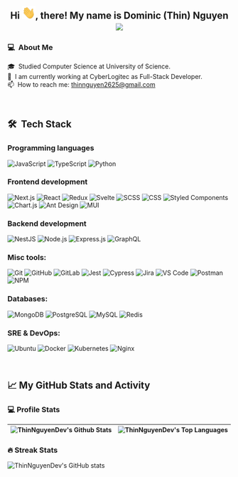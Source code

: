 <div align="center">
  <h2> 
    Hi <img src="https://raw.githubusercontent.com/ABSphreak/ABSphreak/master/gifs/Hi.gif" width="30px">, there! My name is Dominic (Thin) Nguyen <img src="https://github.com/TheDudeThatCode/TheDudeThatCode/blob/master/Assets/Developer.gif" width="30px">
  </h2>
</div>

### 💻 &nbsp;About Me
🎓 &nbsp;Studied Computer Science at University of Science.  
🔭 &nbsp;I am currently working at CyberLogitec as Full-Stack Developer.  
📫 &nbsp;How to reach me: thinnguyen2625@gmail.com  
<!--🤟 &nbsp;My personal website: [thinnguyen.dev](https://thinnguyen.netlify.app/) -->

&emsp;
## 🛠 &nbsp;Tech Stack
### Programming languages
![JavaScript](https://img.shields.io/badge/-JavaScript-000?&logo=JavaScript)
![TypeScript](https://img.shields.io/badge/-TypeScript-000?&logo=TypeScript&logoColor=007ACC)
![Python](https://img.shields.io/badge/-Python-000?&logo=Python)

### Frontend development
![Next.js](https://img.shields.io/badge/-Next.js-000?&logo=Next.js)
![React](https://img.shields.io/badge/-React-000?&logo=React)
![Redux](https://img.shields.io/badge/-Redux-000?&logo=Redux)
![Svelte](https://img.shields.io/badge/-Svelte-000?&logo=Svelte)
![SCSS](https://img.shields.io/badge/-SCSS-000?&logo=Sass)
![CSS](https://img.shields.io/badge/-CSS-000?&logo=CSS3)
![Styled Components](https://img.shields.io/badge/-Styled%20Components-000?&logo=styled-components)
![Chart.js](https://img.shields.io/badge/-Chart.js-000?&logo=Chart.js)
![Ant Design](https://img.shields.io/badge/-Ant%20Design-000?&logo=Ant-Design)
![MUI](https://img.shields.io/badge/-Material--UI-000?&logo=Material-UI)

### Backend development
![NestJS](https://img.shields.io/badge/-Nestjs-000)
![Node.js](https://img.shields.io/badge/-Node.js-000?&logo=node.js)
![Express.js](https://img.shields.io/badge/-Express.js-000)
![GraphQL](https://img.shields.io/badge/-GraphQL-000?&logo=GraphQL)

### Misc tools:
![Git](https://img.shields.io/badge/-Git-000?&logo=Git)
![GitHub](https://img.shields.io/badge/-GitHub-000?&logo=GitHub)
![GitLab](https://img.shields.io/badge/-GitLab-000?&logo=GitLab)
![Jest](https://img.shields.io/badge/-Jest-000?&logo=Jest)
![Cypress](https://img.shields.io/badge/-Cypress-000?&logo=Cypress)
![Jira](https://img.shields.io/badge/-Jira-000?&logo=Jira)
![VS Code](https://img.shields.io/badge/-VS%20Code-000?&logo=Visual-Studio-Code)
![Postman](https://img.shields.io/badge/-Postman-000?&logo=Postman)
![NPM](https://img.shields.io/badge/-NPM-000?&logo=NPM)

### Databases:
![MongoDB](https://img.shields.io/badge/-MongoDB-000?&logo=MongoDB)
![PostgreSQL](https://img.shields.io/badge/-PostgreSQL-000?&logo=PostgreSQL)
![MySQL](https://img.shields.io/badge/-MySQL-000?&logo=MySQL)
![Redis](https://img.shields.io/badge/-Redis-000?&logo=Redis)

### SRE & DevOps:
![Ubuntu](https://img.shields.io/badge/-Ubuntu-000?&logo=Ubuntu)
![Docker](https://img.shields.io/badge/-Docker-000?&logo=Docker)
![Kubernetes](https://img.shields.io/badge/-Kubernetes-000?&logo=Kubernetes)
![Nginx](https://img.shields.io/badge/-Nginx-000?&logo=Nginx)

&emsp;
## 📈 My GitHub Stats and Activity

### 💻 Profile Stats
| <img alt="ThinNguyenDev's Github Stats" src="https://github-readme-stats.vercel.app/api/?username=thinnguyenqb&show_icons=true&include_all_commits=true&count_private=true&theme=react&hide_border=true&bg_color=1F222E&title_color=F85D7F&icon_color=F8D866" height="192px"/> | <img alt="ThinNguyenDev's Top Languages" src="https://github-readme-stats.vercel.app/api/top-langs/?username=thinnguyenqb&langs_count=8&layout=compact&theme=react&hide_border=true&bg_color=1F222E&title_color=F85D7F&icon_color=F8D866" height="192px"/> |
| --- | --- |

### 🔥 Streak Stats
![ThinNguyenDev's GitHub stats](https://github-readme-streak-stats.herokuapp.com/?user=thinnguyenqb&theme=tokyonight)

